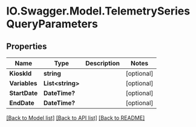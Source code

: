 # IO.Swagger.Model.TelemetrySeriesQueryParameters
## Properties

Name | Type | Description | Notes
------------ | ------------- | ------------- | -------------
**KioskId** | **string** |  | [optional] 
**Variables** | **List&lt;string&gt;** |  | [optional] 
**StartDate** | **DateTime?** |  | [optional] 
**EndDate** | **DateTime?** |  | [optional] 

[[Back to Model list]](../README.md#documentation-for-models) [[Back to API list]](../README.md#documentation-for-api-endpoints) [[Back to README]](../README.md)

